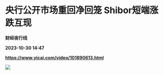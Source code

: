 # 央行公开市场重回净回笼 Shibor短端涨跌互现
**财经夜行线**

**2023-10-30 14:47**

**https://www.yicai.com/video/101890613.html**

![](http://imgcdn.yicai.com/vms-new/2023/10/d0be010a-cb35-45b9-9898-3ca9bdbabde5_cYLX.jpg)